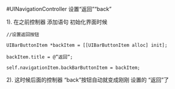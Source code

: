#UINavigationController 设置“返回”“back”

1). 在之前控制器 添加语句
初始化界面时候

```
//设置返回按钮

UIBarButtonItem *backItem = [[UIBarButtonItem alloc] init];

backItem.title = @”返回”;

self.navigationItem.backBarButtonItem = backItem;
```
  
2). 这时候后面的控制器 “back”按钮自动就变成刚刚 设置的 “返回”了

